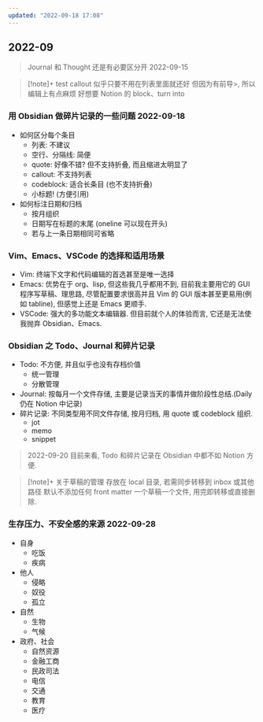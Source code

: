 ```yaml
---
updated: "2022-09-18 17:08"
---
```

## 2022-09

> Journal 和 Thought 还是有必要区分开  2022-09-15

> [!note]+ test callout
> 似乎只要不用在列表里面就还好
> 但因为有前导>, 所以编辑上有点麻烦
> 好想要 Notion 的 block、turn into

### 用 Obsidian 做碎片记录的一些问题  2022-09-18
- 如何区分每个条目
    - 列表: 不建议
    - 空行、分隔线: 简便
    - quote: 好像不错? 但不支持折叠, 而且缩进太明显了
    - callout: 不支持列表
    - codeblock: 适合长条目 (也不支持折叠)
    - 小标题! (方便引用)
- 如何标注日期和归档
    - 按月组织
    - 日期写在标题的末尾 (oneline 可以现在开头)
    - 若与上一条日期相同可省略

### Vim、Emacs、VSCode 的选择和适用场景
- Vim: 终端下文字和代码编辑的首选甚至是唯一选择
- Emacs: 优势在于 org、lisp, 但这些我几乎都用不到, 目前我主要用它的 GUI 程序写草稿、理思路, 尽管配置要求很高并且 Vim 的 GUI 版本甚至更易用(例如 tabline), 但感觉上还是 Emacs 更顺手.
- VSCode: 强大的多功能文本编辑器. 但目前就个人的体验而言, 它还是无法使我抛弃 Obsidian、Emacs.

### Obsidian 之 Todo、Journal 和碎片记录
- Todo: 不方便, 并且似乎也没有存档价值
    - 统一管理
    - 分散管理
- Journal: 按每月一个文件存储, 主要是记录当天的事情并做阶段性总结.(Daily 仍在 Notion 中记录)
- 碎片记录: 不同类型用不同文件存储, 按月归档, 用 quote 或 codeblock 组织.
    - jot
    - memo
    - snippet

> 2022-09-20 目前来看, Todo 和碎片记录在 Obsidian 中都不如 Notion 方便.

> [!note]+ 关于草稿的管理
> 存放在 local 目录, 若需同步转移到 inbox 或其他路径
> 默认不添加任何 front matter
> 一个草稿一个文件, 用完即转移或直接删除.

### 生存压力、不安全感的来源  2022-09-28
- 自身
    - 吃饭
    - 疾病
- 他人
    - 侵略
    - 奴役
    - 孤立
- 自然
    - 生物
    - 气候
- 政府、社会
    - 自然资源
    - 金融工商
    - 民政司法
    - 电信
    - 交通
    - 教育
    - 医疗
